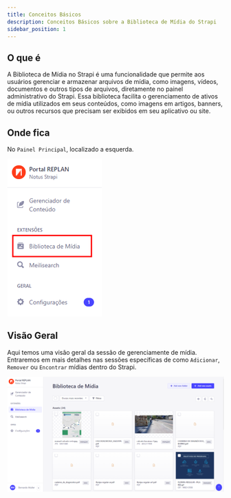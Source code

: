 ```yaml
---
title: Conceitos Básicos
description: Conceitos Básicos sobre a Biblioteca de Mídia do Strapi
sidebar_position: 1
---
```


## O que é

A Biblioteca de Mídia no Strapi é uma funcionalidade que permite aos usuários gerenciar e armazenar arquivos de mídia, como imagens, vídeos, documentos e outros tipos de arquivos, diretamente no painel administrativo do Strapi. Essa biblioteca facilita o gerenciamento de ativos de mídia utilizados em seus conteúdos, como imagens em artigos, banners, ou outros recursos que precisam ser exibidos em seu aplicativo ou site.

## Onde fica

No `Painel Principal`, localizado a esquerda.

![Onde fica biblioteca de midia](images/local.png)

## Visão Geral

Aqui temos uma visão geral da sessão de gerenciamente de mídia. Entraremos em mais detalhes nas sessões específicas de como `Adicionar`, `Remover` ou `Encontrar` mídias dentro do Strapi.

![Visão Geral](images/geral.png)
